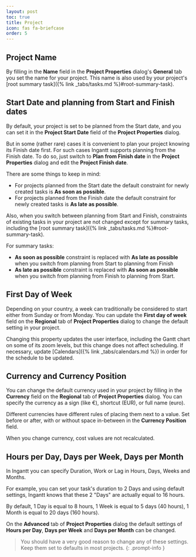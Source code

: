 ```yaml
---
layout: post
toc: true
title: Project
icon: fas fa-briefcase
order: 5
---
```


## Project Name

By filling in the **Name** field in the **Project Properties** dialog's **General** tab you set the name for your project. This name is also used by your project's [root summary task]({% link _tabs/tasks.md %}#root-summary-task).

## Start Date and planning from Start and Finish dates

By default, your project is set to be planned from the Start date, and you can set it in the **Project Start Date** field of the **Project Properties** dialog.

But in some (rather rare) cases it is convenient to plan your project knowing its Finish date first. For such cases Ingantt supports planning from the Finish date. To do so, just switch to **Plan from Finish date** in the **Project Properties** dialog and edit the **Project Finish date**.

There are some things to keep in mind:

- For projects planned from the Start date the default constraint for newly created tasks is **As soon as possible**.
- For projects planned from the Finish date the default constraint for newly created tasks is **As late as possible**.

Also, when you switch between planning from Start and Finish, constraints of existing tasks in your project are not changed except for summary tasks, including the [root summary task]({% link _tabs/tasks.md %}#root-summary-task).

For summary tasks:

- **As soon as possible** constraint is replaced with **As late as possible** when you switch from planning from Start to planning from Finish
- **As late as possible** constraint is replaced with **As soon as possible** when you switch from planning from Finish to planning from Start.

## First Day of Week

Depending on your country, a week can traditionally be considered to start either from Sunday or from Monday. You can update the **First day of week** field on the **Regional** tab of **Project Properties** dialog to change the default setting in your project.

Changing this property updates the user interface, including the Gantt chart on some of its zoom levels, but this change does not affect scheduling. If necessary, update [Calendars]({% link _tabs/calendars.md %}) in order for the schedule to be updated.

## Currency and Currency Position

You can change the default currency used in your project by filling in the **Currency** field on the **Regional** tab of **Project Properties** dialog. You can specify the currency as a sign (like €), shortcut (EUR), or full name (euro).

Different currencies have different rules of placing them next to a value. Set before or after, with or without space in-between in the **Currency Position** field.

When you change currency, cost values are not recalculated.

## Hours per Day, Days per Week, Days per Month

In Ingantt you can specify Duration, Work or Lag in Hours, Days, Weeks and Months.

For example, you can set your task's duration to 2 Days and using default settings, Ingantt knows that these 2 "Days" are actually equal to 16 hours.

By default, 1 Day is equal to 8 hours, 1 Week is equal to 5 days (40 hours), 1 Month is equal to 20 days (160 hours).

On the **Advanced** tab of **Project Properties** dialog the default settings of **Hours per Day**, **Days per Week** and **Days per Month** can be changed.

> You should have a very good reason to change any of these settings. Keep them set to defaults in most projects.
{: .prompt-info }

